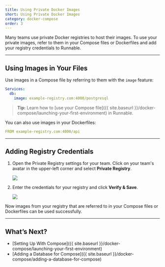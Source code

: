 ```yaml
---
title: Using Private Docker Images
short: Using Private Docker Images
category: docker-compose
order: 3
---
```


Many teams use private Docker registries to host their images. To use your private images, refer to them in your Compose files or Dockerfiles and add your registry credentials to Runnable.

---

## Using Images in Your Files

Use images in a Compose file by referring to them with the `image` feature:

```yaml
Services:
  db:
    image: example-registry.com:4000/postgresql
```

> **Tip:** Learn how to [use your Compose file]({{ site.baseurl }}/docker-compose/launching-your-first-environment) in Runnable.

You can also use images in your Dockerfiles:

```yaml
FROM example-registry.com:4000/api
```

---

## Adding Registry Credentials

1. Open the Private Registry settings for your team. Click on your team's avatar in the upper-left corner and select **Private Registry**.

    ![](images/ss-registry-navigation.png)

2. Enter the credentials for your registry and click **Verify & Save**.

    ![](images/ss-registry-credentials.png)

Now images from your registry that are referred to in your Compose files or Dockerfiles can be used successfully.

---

## What’s Next?

- [Setting Up With Compose]({{ site.baseurl }}/docker-compose/launching-your-first-environment)
- [Adding a Database for Compose]({{ site.baseurl }}/docker-compose/adding-a-database-for-compose)

